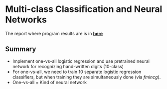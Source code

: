 # Multi-class Classification and Neural Networks

The report where program results are is in [**here**](https://1drv.ms/w/s!AllPqyV9kKUrhFFmDyBqz8kDBPic)

## Summary
* Implement one-vs-all logistic regression and use pretrained neural network for recognizing hand-written digits (10-class) 
* For one-vs-all, we need to train 10 separate logistic regression classifiers, but when training they are simultaneously done (via *fmincg*).
* One-vs-all = Kind of neural network


  
